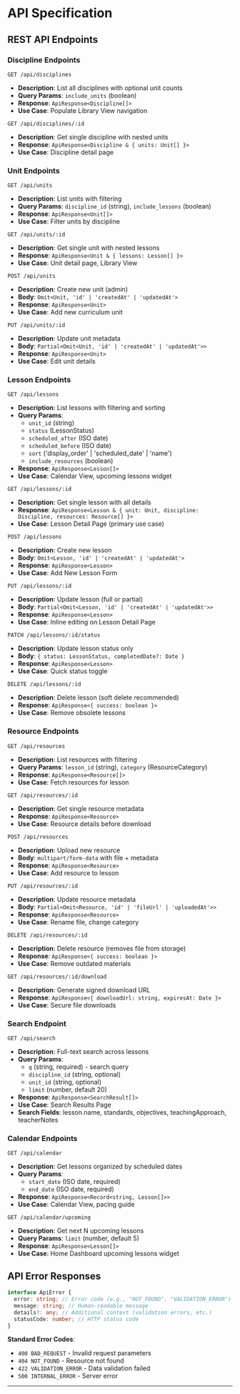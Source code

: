 # API Specification

## REST API Endpoints

### Discipline Endpoints

```http
GET /api/disciplines
```

- **Description**: List all disciplines with optional unit counts
- **Query Params**: `include_units` (boolean)
- **Response**: `ApiResponse<Discipline[]>`
- **Use Case**: Populate Library View navigation

```http
GET /api/disciplines/:id
```

- **Description**: Get single discipline with nested units
- **Response**: `ApiResponse<Discipline & { units: Unit[] }>`
- **Use Case**: Discipline detail page

### Unit Endpoints

```http
GET /api/units
```

- **Description**: List units with filtering
- **Query Params**: `discipline_id` (string), `include_lessons` (boolean)
- **Response**: `ApiResponse<Unit[]>`
- **Use Case**: Filter units by discipline

```http
GET /api/units/:id
```

- **Description**: Get single unit with nested lessons
- **Response**: `ApiResponse<Unit & { lessons: Lesson[] }>`
- **Use Case**: Unit detail page, Library View

```http
POST /api/units
```

- **Description**: Create new unit (admin)
- **Body**: `Omit<Unit, 'id' | 'createdAt' | 'updatedAt'>`
- **Response**: `ApiResponse<Unit>`
- **Use Case**: Add new curriculum unit

```http
PUT /api/units/:id
```

- **Description**: Update unit metadata
- **Body**: `Partial<Omit<Unit, 'id' | 'createdAt' | 'updatedAt'>>`
- **Response**: `ApiResponse<Unit>`
- **Use Case**: Edit unit details

### Lesson Endpoints

```http
GET /api/lessons
```

- **Description**: List lessons with filtering and sorting
- **Query Params**:
  - `unit_id` (string)
  - `status` (LessonStatus)
  - `scheduled_after` (ISO date)
  - `scheduled_before` (ISO date)
  - `sort` ('display_order' | 'scheduled_date' | 'name')
  - `include_resources` (boolean)
- **Response**: `ApiResponse<Lesson[]>`
- **Use Case**: Calendar View, upcoming lessons widget

```http
GET /api/lessons/:id
```

- **Description**: Get single lesson with all details
- **Response**: `ApiResponse<Lesson & { unit: Unit, discipline: Discipline, resources: Resource[] }>`
- **Use Case**: Lesson Detail Page (primary use case)

```http
POST /api/lessons
```

- **Description**: Create new lesson
- **Body**: `Omit<Lesson, 'id' | 'createdAt' | 'updatedAt'>`
- **Response**: `ApiResponse<Lesson>`
- **Use Case**: Add New Lesson Form

```http
PUT /api/lessons/:id
```

- **Description**: Update lesson (full or partial)
- **Body**: `Partial<Omit<Lesson, 'id' | 'createdAt' | 'updatedAt'>>`
- **Response**: `ApiResponse<Lesson>`
- **Use Case**: Inline editing on Lesson Detail Page

```http
PATCH /api/lessons/:id/status
```

- **Description**: Update lesson status only
- **Body**: `{ status: LessonStatus, completedDate?: Date }`
- **Response**: `ApiResponse<Lesson>`
- **Use Case**: Quick status toggle

```http
DELETE /api/lessons/:id
```

- **Description**: Delete lesson (soft delete recommended)
- **Response**: `ApiResponse<{ success: boolean }>`
- **Use Case**: Remove obsolete lessons

### Resource Endpoints

```http
GET /api/resources
```

- **Description**: List resources with filtering
- **Query Params**: `lesson_id` (string), `category` (ResourceCategory)
- **Response**: `ApiResponse<Resource[]>`
- **Use Case**: Fetch resources for lesson

```http
GET /api/resources/:id
```

- **Description**: Get single resource metadata
- **Response**: `ApiResponse<Resource>`
- **Use Case**: Resource details before download

```http
POST /api/resources
```

- **Description**: Upload new resource
- **Body**: `multipart/form-data` with file + metadata
- **Response**: `ApiResponse<Resource>`
- **Use Case**: Add resource to lesson

```http
PUT /api/resources/:id
```

- **Description**: Update resource metadata
- **Body**: `Partial<Omit<Resource, 'id' | 'fileUrl' | 'uploadedAt'>>`
- **Response**: `ApiResponse<Resource>`
- **Use Case**: Rename file, change category

```http
DELETE /api/resources/:id
```

- **Description**: Delete resource (removes file from storage)
- **Response**: `ApiResponse<{ success: boolean }>`
- **Use Case**: Remove outdated materials

```http
GET /api/resources/:id/download
```

- **Description**: Generate signed download URL
- **Response**: `ApiResponse<{ downloadUrl: string, expiresAt: Date }>`
- **Use Case**: Secure file downloads

### Search Endpoint

```http
GET /api/search
```

- **Description**: Full-text search across lessons
- **Query Params**:
  - `q` (string, required) - search query
  - `discipline_id` (string, optional)
  - `unit_id` (string, optional)
  - `limit` (number, default 20)
- **Response**: `ApiResponse<SearchResult[]>`
- **Use Case**: Search Results Page
- **Search Fields**: lesson.name, standards, objectives, teachingApproach, teacherNotes

### Calendar Endpoints

```http
GET /api/calendar
```

- **Description**: Get lessons organized by scheduled dates
- **Query Params**:
  - `start_date` (ISO date, required)
  - `end_date` (ISO date, required)
- **Response**: `ApiResponse<Record<string, Lesson[]>>`
- **Use Case**: Calendar View, pacing guide

```http
GET /api/calendar/upcoming
```

- **Description**: Get next N upcoming lessons
- **Query Params**: `limit` (number, default 5)
- **Response**: `ApiResponse<Lesson[]>`
- **Use Case**: Home Dashboard upcoming lessons widget

## API Error Responses

```typescript
interface ApiError {
  error: string; // Error code (e.g., "NOT_FOUND", "VALIDATION_ERROR")
  message: string; // Human-readable message
  details?: any; // Additional context (validation errors, etc.)
  statusCode: number; // HTTP status code
}
```

**Standard Error Codes**:

- `400 BAD_REQUEST` - Invalid request parameters
- `404 NOT_FOUND` - Resource not found
- `422 VALIDATION_ERROR` - Data validation failed
- `500 INTERNAL_ERROR` - Server error

---
